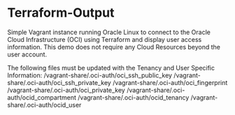 ﻿# Terraform-Output

Simple Vagrant instance running Oracle Linux to connect to the Oracle Cloud
Infrastructure (OCI) using Terraform and display user access information. This
demo does not require any Cloud Resources beyond the user account.

The following files must be updated with the Tenancy and User Specific Information:
  /vagrant-share/.oci-auth/oci_ssh_public_key
  /vagrant-share/.oci-auth/oci_ssh_private_key
  /vagrant-share/.oci-auth/oci_fingerprint
  /vagrant-share/.oci-auth/oci_private_key
  /vagrant-share/.oci-auth/ocid_compartment
  /vagrant-share/.oci-auth/ocid_tenancy
  /vagrant-share/.oci-auth/ocid_user
